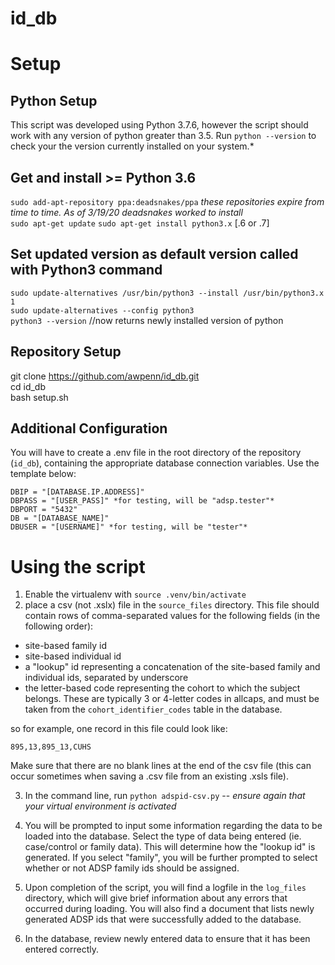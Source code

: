 # id_db

# Setup

## Python Setup
This script was developed using Python 3.7.6, however the script should work with any version of python greater than 3.5.  Run `python --version` to check your the version currently installed on your system.*

## Get and install >= Python 3.6
`sudo add-apt-repository ppa:deadsnakes/ppa` *these repositories expire from time to time.  As of 3/19/20 deadsnakes worked to install*  
`sudo apt-get update`
`sudo apt-get install python3.x` [.6 or .7]

## Set updated version as default version called with Python3 command
`sudo update-alternatives /usr/bin/python3 --install /usr/bin/python3.x 1`   
`sudo update-alternatives --config python3`  
`python3 --version` //now returns newly installed version of python  


## Repository Setup
git clone https://github.com/awpenn/id_db.git  
cd id_db  
bash setup.sh  

## Additional Configuration
You will have to create a .env file in the root directory of the repository (`id_db`), containing the appropriate database connection variables. Use the template below:
```
DBIP = "[DATABASE.IP.ADDRESS]"
DBPASS = "[USER_PASS]" *for testing, will be "adsp.tester"*
DBPORT = "5432"
DB = "[DATABASE_NAME]"
DBUSER = "[USERNAME]" *for testing, will be "tester"*
```

# Using the script
1. Enable the virtualenv with `source .venv/bin/activate`
2. place a csv (not .xslx) file in the `source_files` directory.  This file should contain rows of comma-separated values for the following fields (in the following order):
- site-based family id
- site-based individual id
- a "lookup" id representing a concatenation of the site-based family and individual ids, separated by underscore
- the letter-based code representing the cohort to which the subject belongs.  These are typically 3 or 4-letter codes in allcaps, and must be taken from the `cohort_identifier_codes` table in the database. 

so for example, one record in this file could look like:  
``` 
895,13,895_13,CUHS
```
Make sure that there are no blank lines at the end of the csv file (this can occur sometimes when saving a .csv file from an existing .xsls file).

3. In the command line, run `python adspid-csv.py` -- *ensure again that your virtual environment is activated*

4. You will be prompted to input some information regarding the data to be loaded into the database.  Select the type of data being entered (ie. case/control or family data).  This will determine how the "lookup id" is generated.  If you select "family", you will be further prompted to select whether or not ADSP family ids should be assigned.  

5. Upon completion of the script, you will find a logfile in the `log_files` directory, which will give brief information about any errors that occurred during loading.  You will also find a document that lists newly generated ADSP ids that were successfully added to the database.
6. In the database, review newly entered data to ensure that it has been entered correctly.  